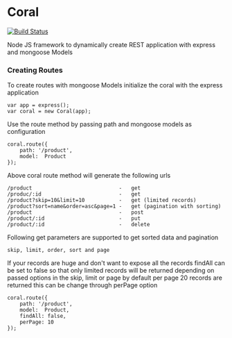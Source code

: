 Coral
=====

[![Build Status](https://secure.travis-ci.org/prathamesh7pute/coral.png?branch=master)](http://travis-ci.org/prathamesh7pute/coral)

Node JS framework to dynamically create REST application with express and mongoose Models

### Creating Routes

To create routes with mongoose Models initialize the coral with the express application

	var app = express();
	var coral = new Coral(app);

Use the route method by passing path and mongoose models as configuration

	coral.route({
		path: '/product',
		model:	Product
	});

Above coral route method will generate the following urls

	/product							-	get
	/produc/:id							-	get
	/product?skip=10&limit=10	  		-	get (limited records)
	/product?sort=name&order=asc&page=1	-	get	(pagination with sorting)
	/product							-	post
	/product/:id						-	put
	/product/:id						-	delete

Following get parameters are supported to get sorted data and pagination

	skip, limit, order, sort and page

If your records are huge and don't want to expose all the records findAll can be set to false so that only limited records will be returned depending on passed options in the skip, limit or page by default per page 20 records are returned this can be change through perPage option 

	coral.route({
		path: '/product',
		model:	Product,
		findAll: false,
		perPage: 10
	});
